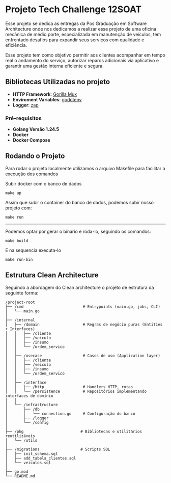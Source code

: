 # Projeto Tech Challenge 12SOAT
Esse projeto se dedica as entregas da Pos Graduação em Software Architecture onde nos dedicamos a realizar esse projeto de uma oficina mecânica de médio porte, especializada em manutenção de veículos, tem enfrentado desafios para expandir seus serviços com qualidade e
eficiência.

Esse projeto tem como objetivo permitir aos clientes acompanhar em tempo real o andamento do serviço, autorizar reparos adicionais via aplicativo e garantir uma gestão interna eficiente e segura.

## Bibliotecas Utilizadas no projeto
- **HTTP Framework**: [Gorilla Mux](https://github.com/gorilla/mux) 
- **Enviroment Variables**: [godotenv](https://github.com/joho/godotenv)
- **Logger**: [zap](https://pkg.go.dev/go.uber.org/zap)

### Pré-requisitos
- **Golang Versão 1.24.5**
- **Docker** 
- **Docker Compose**

## Rodando o Projeto
Para rodar o projeto localmente utilizamos o arquivo Makefile para facilitar a execução dos comandos

Subir docker com o banco de dados
```
make up 
```
Assim que subir o container do banco de dados, podemos subir nosso projeto com:
```
make run
```
---
Podemos optar por gerar o binario e roda-lo, seguindo os comandos:
```
make build
```
E na sequencia executa-lo
```
make run-bin
```
## Estrutura Clean Architecture
Seguindo a abordagem do Clean architecture o projeto de estrutura da seguinte forma:

```
/project-root
├── /cmd                          # Entrypoints (main.go, jobs, CLI)
│   └── main.go
│
├── /internal
│   ├── /domain                   # Regras de negócio puras (Entities + Interfaces)
│   │   ├── /cliente
│   │   ├── /veiculo
│   │   ├── /insumo
│   │   └── /ordem_servico
│   │
│   ├── /usecase                  # Casos de uso (Application layer)
│   │   ├── /cliente
│   │   ├── /veiculo
│   │   ├── /insumo
│   │   └── /ordem_servico
│   │
│   ├── /interface
│   │   ├── /http                 # Handlers HTTP, rotas
│   │   └── /persistence          # Repositórios implementando interfaces de domínio
│   │
│   └── /infrastructure
│       ├── /db
│       │   └── connection.go     # Configuração do banco
│       ├── /logger
│       └── /config
│
├── /pkg                         # Bibliotecas e utilitários reutilizáveis
│   └── /utils
│
├── /migrations                  # Scripts SQL
│   ├── init_schema.sql
│   ├── add_tabela_clientes.sql
│   └── veiculos.sql
│
├── go.mod
└── README.md
```

